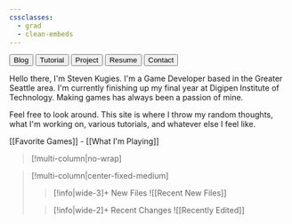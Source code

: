 ```yaml
---
cssclasses:
  - grad
  - clean-embeds
---
```



<div id='stars'></div>
<div id='stars2'></div>
<div id='stars3'></div>
<div id='stars4'></div>


  [<button class="ui-btn">      Blog   </button>](Blog.md) [<button class="ui-btn">      Tutorial   </button>](Tutorials.md) [<button class="ui-btn">      Project   </button>](Projects.md) [<button class="ui-btn"> Resume   </button>](Resume.md) [<button class="ui-btn"> Contact   </button>](Contact.md)




Hello there, I'm Steven Kugies. 
I'm a Game Developer based in the Greater Seattle area. 
I'm currently finishing up my final year at Digipen Institute of Technology. Making games has always 
been a passion of mine.

Feel free to look around. This site is where I throw my random thoughts, what I'm working on, various tutorials, and whatever else I feel like. 


[[Favorite Games]] - [[What I'm Playing]]


>[!multi-column|no-wrap]

> [!multi-column|center-fixed-medium]
>
>> [!info|wide-3]+  New Files
>> ![[Recent New Files]] 
>
>> [!info|wide-2]+  Recent Changes
>> ![[Recently Edited]] 
>






























\
\
\
\
\
\
\
\
\
\
\
\
\
\
\
\
\
\
\
\
\
\
\
\
\
\
\
\
\
\
\
\
\
\
\
\
\
\
\
\
\
\
\
\
\
\
\
\
\
\
\
\
\
\
\
\
\
\
\
\
\
\
\
\
\
\
\
\
\
\
\
\
\
\
\
\
\
\
\
\
\
\
\
\
\
\
\
\
\
\
\
\
\
\
\
\
\
\
\
\
\
\
\
\
\
\
\
\
\
\
\
\
\
\
\
\
\
\
\
\
\
\
\
\
\
\
\
\
\
\
\
\
\
\
\
\
\
\
\
\
\
\
\
\
\
\
\
\
\
\
\
\
\
\
\
\
\
\
\
\
\
\
\
\
\
\
\
\
\
\
\
\
\
\
\
\
\
\
\
\
\
\
\
\
\
\
\
\
\
\
\
\
\
\
\
\
\
\
\
\
\
\
\
\
\
\
\
\
\
\
\
\
\
\
\
\
\
\
\
\
\
\
\
\
\
\
\
\
\
\
<tab>
What are you doing down here?